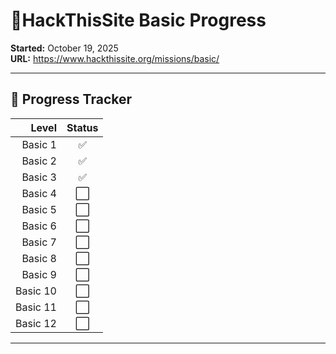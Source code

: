 # 🎯HackThisSite Basic Progress

**Started:** October 19, 2025  
**URL:** https://www.hackthissite.org/missions/basic/

---
## 📌 Progress Tracker

|    Level | Status |
| -------: | :----: |
|  Basic 1 |   ✅    |
|  Basic 2 |   ✅    |
|  Basic 3 |   ✅    |
| Basic  4 |   ⬜    |
|  Basic 5 |   ⬜    |
|  Basic 6 |   ⬜    |
|  Basic 7 |   ⬜    |
|  Basic 8 |   ⬜    |
|  Basic 9 |   ⬜    |
| Basic 10 |   ⬜    |
| Basic 11 |   ⬜    |
| Basic 12 |   ⬜    |

---
